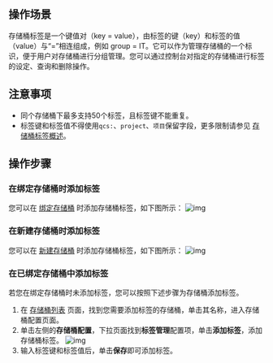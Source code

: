 ## 操作场景

存储桶标签是一个键值对（key = value），由标签的键（key）和标签的值（value）与“=”相连组成，例如 group = IT。它可以作为管理存储桶的一个标识，便于用户对存储桶进行分组管理。您可以通过控制台对指定的存储桶进行标签的设定、查询和删除操作。

## 注意事项
- 同个存储桶下最多支持50个标签，且标签键不能重复。
- 标签键和标签值不得使用`qcs:`、`project`、`项目`保留字段，更多限制请参见 [存储桶标签概述](https://cloud.tencent.com/document/product/460/79236)。

## 操作步骤

### 在绑定存储桶时添加标签

您可以在 [绑定存储桶](https://cloud.tencent.com/document/product/460/46483#.E7.BB.91.E5.AE.9A.E5.AD.98.E5.82.A8.E6.A1.B6) 时添加存储桶标签，如下图所示：
![img](https://main.qcloudimg.com/raw/86b35b870b813bfbd1d80e0d897ff6bb.png)

### 在新建存储桶时添加标签

您可以在 [新建存储桶](https://cloud.tencent.com/document/product/460/46483#.E6.96.B0.E5.BB.BA.E5.AD.98.E5.82.A8.E6.A1.B6) 时添加存储桶标签，如下图所示：
![img](https://main.qcloudimg.com/raw/e0fc632d6a18544bc261dec6a8783332.png)

### 在已绑定存储桶中添加标签

若您在绑定存储桶时未添加标签，您可以按照下述步骤为存储桶添加标签。
1. 在 [存储桶列表](https://console.cloud.tencent.com/ci/bucket) 页面，找到您需要添加标签的存储桶，单击其名称，进入存储桶配置页面。
2. 单击左侧的**存储桶配置**，下拉页面找到**标签管理**配置项，单击**添加标签**，添加存储桶标签。
![img](https://qcloudimg.tencent-cloud.cn/raw/b674047d324ea8b0e85de809603bd3de.png)
3. 输入标签键和标签值后，单击**保存**即可添加标签。
